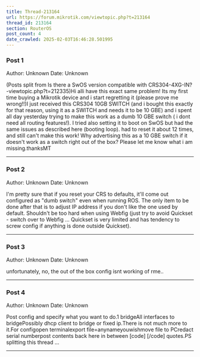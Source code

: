 ```yaml
---
title: Thread-213164
url: https://forum.mikrotik.com/viewtopic.php?t=213164
thread_id: 213164
section: RouterOS
post_count: 4
date_crawled: 2025-02-03T16:46:28.501995
---
```


### Post 1
Author: Unknown
Date: Unknown

(Posts split from Is there a SwOS version compatible with CRS304-4XG-IN? -viewtopic.php?t=212335)Hi alli have this exact same problem! Its my first time buying a Mikrotik device and i start regretting it (please prove me wrong!!)I just received this CRS304 10GB SWITCH (and i bought this exactly for that reason, using it as a SWITCH and needs it to be 10 GBE) and i spent all day yesterday trying to make this work as a dumb 10 GBE switch ( i dont need all routing features!). I tried also setting it to boot on SwOS but had the same issues as described here (booting loop). had to reset it about 12 times, and still can't make this work! Why advertising this as a 10 GBE switch if it doesn't work as a switch right out of the box? Please let me know what i am missing.thanksMT

---
### Post 2
Author: Unknown
Date: Unknown

I'm pretty sure that if you reset your CRS to defaults, it'll come out configured as "dumb switch" even when running ROS. The only item to be done after that is to adjust IP address if you don't like the one used by default. Shouldn't be too hard when using Webfig (just try to avoid Quickset - switch over to Webfig ... Quickset is very limited and has tendency to screw config if anything is done outside Quickset).

---
### Post 3
Author: Unknown
Date: Unknown

unfortunately, no, the out of the box config isnt working of rme..

---
### Post 4
Author: Unknown
Date: Unknown

Post config and specify what you want to do.1 bridgeAll interfaces to bridgePossibly dhcp client to bridge or fixed ip.There is not much more to it.For configopen terminalexport file=anynameyouwishmove file to PCredact serial numberpost contents back here in between [code] [/code] quotes.PS splitting this thread ...

---
